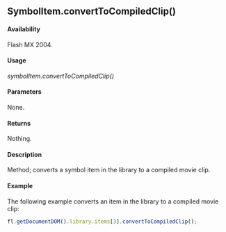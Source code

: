 ## SymbolItem.convertToCompiledClip()

#### Availability

Flash MX 2004.

#### Usage

*symbolItem.convertToCompiledClip()*

#### Parameters

None.

#### Returns

Nothing.

#### Description

Method; converts a symbol item in the library to a compiled movie clip.

#### Example

The following example converts an item in the library to a compiled movie clip:

```javascript
fl.getDocumentDOM().library.items[3].convertToCompiledClip();

```